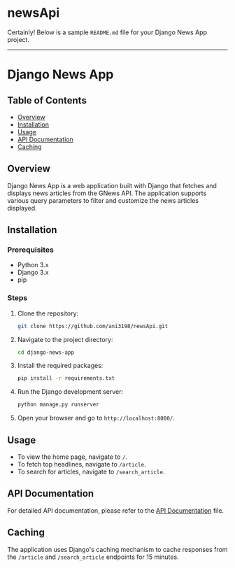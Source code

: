 # newsApi

Certainly! Below is a sample `README.md` file for your Django News App project.

---

# Django News App

## Table of Contents

- [Overview](#overview)
- [Installation](#installation)
- [Usage](#usage)
- [API Documentation](#api-documentation)
- [Caching](#caching)


## Overview

Django News App is a web application built with Django that fetches and displays news articles from the GNews API. The application supports various query parameters to filter and customize the news articles displayed.

## Installation

### Prerequisites

- Python 3.x
- Django 3.x
- pip

### Steps

1. Clone the repository:

    ```bash
    git clone https://github.com/ani3198/newsApi.git
    ```

2. Navigate to the project directory:

    ```bash
    cd django-news-app
    ```

3. Install the required packages:

    ```bash
    pip install -r requirements.txt
    ```

4. Run the Django development server:

    ```bash
    python manage.py runserver
    ```

5. Open your browser and go to `http://localhost:8000/`.

## Usage

- To view the home page, navigate to `/`.
- To fetch top headlines, navigate to `/article`.
- To search for articles, navigate to `/search_article`.

## API Documentation

For detailed API documentation, please refer to the [API Documentation](News_Api_Doc.md) file.

## Caching

The application uses Django's caching mechanism to cache responses from the `/article` and `/search_article` endpoints for 15 minutes.


